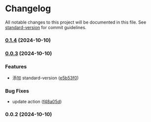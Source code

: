 # Changelog

All notable changes to this project will be documented in this file. See [standard-version](https://github.com/conventional-changelog/standard-version) for commit guidelines.

### [0.1.4](https://github.com/ckvv/lumos/compare/v0.0.3...v0.1.4) (2024-10-10)

### [0.0.3](https://github.com/ckvv/lumos/compare/v0.0.2...v0.0.3) (2024-10-10)


### Features

* 添加 standard-version ([e5b53f0](https://github.com/ckvv/lumos/commit/e5b53f0baacf39501d09fc010336d2733be60b1f))


### Bug Fixes

* update action ([f48a05d](https://github.com/ckvv/lumos/commit/f48a05d0a2a0d7dfc66cbf3b1708ba097624776e))

### 0.0.2 (2024-10-10)
